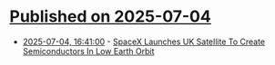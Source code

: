 # [Published on 2025-07-04](index.md)

* [2025-07-04, 16:41:00](https://soylentnews.org/article.pl?sid=25/07/02/1652201&from=rss) - [SpaceX Launches UK Satellite To Create Semiconductors In Low Earth Orbit](https://soylentnews.org/article.pl?sid=25/07/02/1652201&from=rss)
